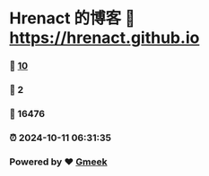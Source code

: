 # Hrenact 的博客 :link: https://hrenact.github.io 
### :page_facing_up: [10](https://hrenact.github.io/tag.html) 
### :speech_balloon: 2 
### :hibiscus: 16476 
### :alarm_clock: 2024-10-11 06:31:35 
### Powered by :heart: [Gmeek](https://github.com/Meekdai/Gmeek)
